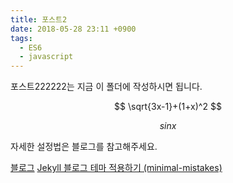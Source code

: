 ```yaml
---
title: 포스트2
date: 2018-05-28 23:11 +0900
tags:
  - ES6
  - javascript
---
```


포스트222222는 지금 이 폴더에 작성하시면 됩니다.


$$
\sqrt{3x-1}+(1+x)^2
$$

$$ sinx $$


자세한 설정법은 블로그를 참고해주세요.

[블로그](https://junhobaik.github.io)
[Jekyll 블로그 테마 적용하기 (minimal-mistakes)](https://junhobaik.github.io/jekyll-apply-theme/)
